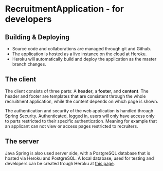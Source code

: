 # RecruitmentApplication - for developers

## Building & Deploying
* Source code and collaborations are managed through git and Github.
* The application is hosted as a live instance on the cloud at Heroku.
* Heroku will automatically build and deploy the application as the master branch changes.

## The client
The client consists of three parts: A **header**, a **footer**, and **content**.
The header and footer are templates that are consistent through the whole recruitment
application, while the content depends on which page is shown.

The authentication and security of the web application is 
handled through Spring Security. Authenticated, logged in, users will only
have access only to parts restricted to their specific authentication. Meaning for example
that an applicant can not view or access pages restricted to recruiters.

## The server 
Java Spring is also used server side, with a PostgreSQL database
that is hosted via Heroku and PostgreSQL. A local database, used
for testing and developers can be created trough Heroku at 
[this page](https://devcenter.heroku.com/articles/heroku-postgres-backups).

